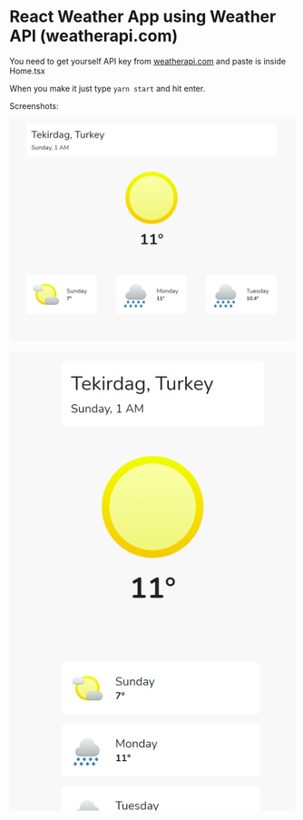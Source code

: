 # React Weather App using Weather API (weatherapi.com)

You need to get yourself API key from [weatherapi.com](https://weatherapi.com) and paste is inside Home.tsx

When you make it just type `yarn start` and hit enter.

Screenshots:

![screenshot-1](./screenshot-1.png)

![screenshot-2](./screenshot-2.png)